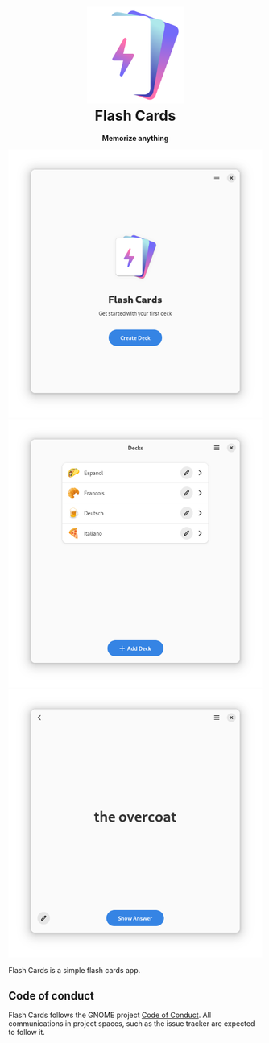 <h1 align="center">
  <img src="data/icons/hicolor/scalable/apps/io.github.fkinoshita.FlashCards.svg" alt="Flash Cards Icon" width="192" height="192"/>
  <br>
  Flash Cards
</h1>

<p align="center"><strong>Memorize anything</strong></p>

<p align="center">
  <img src="/data/screenshots/preview.png" alt="Preview"/>
  <img src="/data/screenshots/list.png" alt="Decks List"/>
  <img src="/data/screenshots/card.png" alt="Card Page"/>
</p>

Flash Cards is a simple flash cards app.

## Code of conduct

Flash Cards follows the GNOME project [Code of Conduct](./code-of-conduct.md). All
communications in project spaces, such as the issue tracker are expected to follow it.

